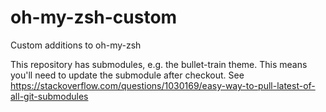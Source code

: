 # oh-my-zsh-custom
Custom additions to oh-my-zsh

This repository has submodules, e.g. the bullet-train theme. This means you'll need to update the submodule after checkout. See https://stackoverflow.com/questions/1030169/easy-way-to-pull-latest-of-all-git-submodules

